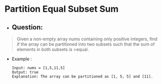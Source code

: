 # Partition Equal Subset Sum
- ## Question:
>Given a non-empty array nums containing only positive integers, find if the array can be partitioned into two subsets such that the sum of elements in both subsets is >equal.

- Example :

      Input: nums = [1,5,11,5]
      Output: true
      Explanation: The array can be partitioned as [1, 5, 5] and [11].
